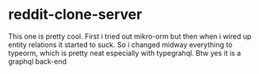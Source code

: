 # reddit-clone-server

This one is pretty cool. First i tried out mikro-orm but then when i wired up entity relations it started to suck.
So i changed midway everything to typeorm, which is pretty neat especially with typegrahql. 
Btw yes it is a graphql back-end

